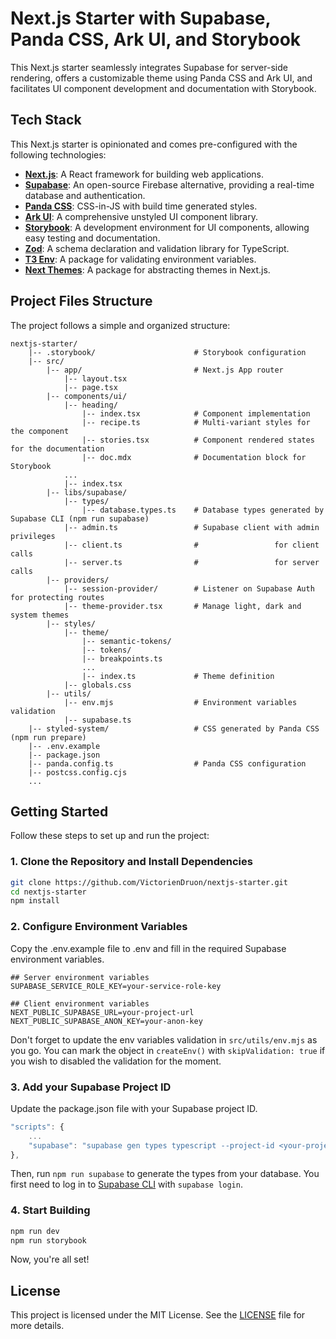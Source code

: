 # Next.js Starter with Supabase, Panda CSS, Ark UI, and Storybook

This Next.js starter seamlessly integrates Supabase for server-side rendering, offers a customizable theme using Panda CSS and Ark UI, and facilitates UI component development and documentation with Storybook.

## Tech Stack

This Next.js starter is opinionated and comes pre-configured with the following technologies:

- **[Next.js](https://nextjs.org/docs)**: A React framework for building web applications.
- **[Supabase](https://supabase.com/docs)**: An open-source Firebase alternative, providing a real-time database and authentication.
- **[Panda CSS](https://panda-css.com/docs/overview/getting-started)**: CSS-in-JS with build time generated styles.
- **[Ark UI](https://ark-ui.com/docs/overview/introduction)**: A comprehensive unstyled UI component library.
- **[Storybook](https://storybook.js.org/docs/get-started/install)**: A development environment for UI components, allowing easy testing and documentation.
- **[Zod](https://zod.dev/)**: A schema declaration and validation library for TypeScript.
- **[T3 Env](https://env.t3.gg/docs/introduction)**: A package for validating environment variables.
- **[Next Themes](https://github.com/pacocoursey/next-themes)**: A package for abstracting themes in Next.js.

## Project Files Structure

The project follows a simple and organized structure:

```plaintext
nextjs-starter/
    |-- .storybook/                      # Storybook configuration
    |-- src/
        |-- app/                         # Next.js App router
            |-- layout.tsx
            |-- page.tsx
        |-- components/ui/
            |-- heading/
                |-- index.tsx            # Component implementation
                |-- recipe.ts            # Multi-variant styles for the component
                |-- stories.tsx          # Component rendered states for the documentation
                |-- doc.mdx              # Documentation block for Storybook
            ...
            |-- index.tsx
        |-- libs/supabase/
            |-- types/
                |-- database.types.ts    # Database types generated by Supabase CLI (npm run supabase)
            |-- admin.ts                 # Supabase client with admin privileges
            |-- client.ts                #                 for client calls
            |-- server.ts                #                 for server calls
        |-- providers/
            |-- session-provider/        # Listener on Supabase Auth for protecting routes
            |-- theme-provider.tsx       # Manage light, dark and system themes
        |-- styles/
            |-- theme/
                |-- semantic-tokens/
                |-- tokens/
                |-- breakpoints.ts
                ...
                |-- index.ts             # Theme definition
            |-- globals.css
        |-- utils/
            |-- env.mjs                  # Environment variables validation
            |-- supabase.ts
    |-- styled-system/                   # CSS generated by Panda CSS (npm run prepare)
    |-- .env.example
    |-- package.json
    |-- panda.config.ts                  # Panda CSS configuration
    |-- postcss.config.cjs
    ...
```

## Getting Started

Follow these steps to set up and run the project:

### 1. Clone the Repository and Install Dependencies

```bash
git clone https://github.com/VictorienDruon/nextjs-starter.git
cd nextjs-starter
npm install
```

### 2. Configure Environment Variables

Copy the .env.example file to .env and fill in the required Supabase environment variables.

```env
## Server environment variables
SUPABASE_SERVICE_ROLE_KEY=your-service-role-key

## Client environment variables
NEXT_PUBLIC_SUPABASE_URL=your-project-url
NEXT_PUBLIC_SUPABASE_ANON_KEY=your-anon-key
```

Don't forget to update the env variables validation in `src/utils/env.mjs` as you go. You can mark the object in `createEnv()` with `skipValidation: true` if you wish to disabled the validation for the moment.

### 3. Add your Supabase Project ID

Update the package.json file with your Supabase project ID.

```js
"scripts": {
    ...
    "supabase": "supabase gen types typescript --project-id <your-project-id> --schema public > ./src/libs/supabase/types/database.types.ts"
},
```

Then, run `npm run supabase` to generate the types from your database. You first need to log in to [Supabase CLI](https://supabase.com/docs/reference/cli/supabase-login) with `supabase login`.

### 4. Start Building

```bash
npm run dev
npm run storybook
```

Now, you're all set!

## License

This project is licensed under the MIT License. See the [LICENSE](LICENSE) file for more details.
